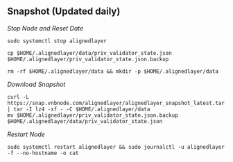 
## Snapshot (Updated daily)
_Stop Node and Reset Date_
```
sudo systemctl stop alignedlayer

cp $HOME/.alignedlayer/data/priv_validator_state.json $HOME/.alignedlayer/priv_validator_state.json.backup

rm -rf $HOME/.alignedlayer/data && mkdir -p $HOME/.alignedlayer/data
```
_Download Snapshot_
```
curl -L https://snap.vnbnode.com/alignedlayer/alignedlayer_snapshot_latest.tar.lz4 | tar -I lz4 -xf - -C $HOME/.alignedlayer/data
mv $HOME/.alignedlayer/priv_validator_state.json.backup $HOME/.alignedlayer/data/priv_validator_state.json
```
_Restart Node_
```
sudo systemctl restart alignedlayer && sudo journalctl -u alignedlayer -f --no-hostname -o cat
```
